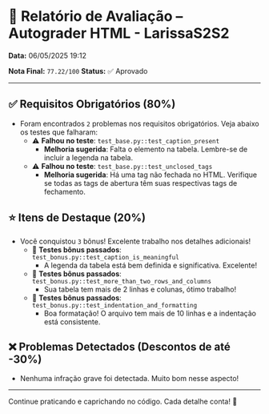 # 🧪 Relatório de Avaliação – Autograder HTML - LarissaS2S2

**Data:** 06/05/2025 19:12

**Nota Final:** `77.22/100`
**Status:** ✅ Aprovado

---
## ✅ Requisitos Obrigatórios (80%)
- Foram encontrados `2` problemas nos requisitos obrigatórios. Veja abaixo os testes que falharam:
  - ⚠️ **Falhou no teste**: `test_base.py::test_caption_present`
    - **Melhoria sugerida**: Falta o elemento <caption> na tabela. Lembre-se de incluir a legenda na tabela.
  - ⚠️ **Falhou no teste**: `test_base.py::test_unclosed_tags`
    - **Melhoria sugerida**: Há uma tag <tr> não fechada no HTML. Verifique se todas as tags de abertura têm suas respectivas tags de fechamento.

## ⭐ Itens de Destaque (20%)
- Você conquistou `3` bônus! Excelente trabalho nos detalhes adicionais!
  - 🌟 **Testes bônus passados**: `test_bonus.py::test_caption_is_meaningful`
    - A legenda da tabela está bem definida e significativa. Excelente!
  - 🌟 **Testes bônus passados**: `test_bonus.py::test_more_than_two_rows_and_columns`
    - Sua tabela tem mais de 2 linhas e colunas, ótimo trabalho!
  - 🌟 **Testes bônus passados**: `test_bonus.py::test_indentation_and_formatting`
    - Boa formatação! O arquivo tem mais de 10 linhas e a indentação está consistente.

## ❌ Problemas Detectados (Descontos de até -30%)
- Nenhuma infração grave foi detectada. Muito bom nesse aspecto!

---
Continue praticando e caprichando no código. Cada detalhe conta! 💪
